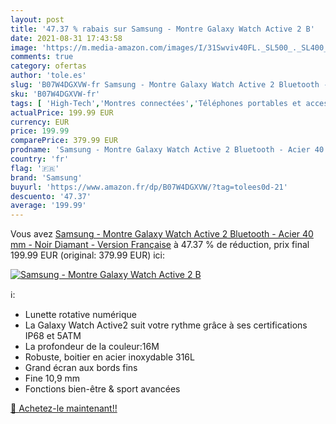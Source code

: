 ```yaml
---
layout: post
title: '47.37 % rabais sur Samsung - Montre Galaxy Watch Active 2 B'
date: 2021-08-31 17:43:58
image: 'https://m.media-amazon.com/images/I/31Swviv40FL._SL500_._SL400_.jpg'
comments: true
category: ofertas
author: 'tole.es'
slug: 'B07W4DGXVW-fr Samsung - Montre Galaxy Watch Active 2 Bluetooth - Acier...'
sku: 'B07W4DGXVW-fr'
tags: [ 'High-Tech','Montres connectées','Téléphones portables et accessoires','samsung', ]
actualPrice: 199.99 EUR
currency: EUR
price: 199.99
comparePrice: 379.99 EUR
prodname: 'Samsung - Montre Galaxy Watch Active 2 Bluetooth - Acier 40 mm - Noir Diamant - Version Française'
country: 'fr'
flag: '🇫🇷'
brand: 'Samsung'
buyurl: 'https://www.amazon.fr/dp/B07W4DGXVW/?tag=tolees0d-21'
descuento: '47.37'
average: '199.99'
---
```


Vous avez [Samsung - Montre Galaxy Watch Active 2 Bluetooth - Acier 40 mm - Noir Diamant - Version Française](https://www.amazon.fr/dp/B07W4DGXVW/?tag=tolees0d-21)  à  47.37 % de réduction, prix final  199.99 EUR (original: 379.99 EUR) ici:

[![Samsung - Montre Galaxy Watch Active 2 B](https://m.media-amazon.com/images/I/31Swviv40FL._SL500_._SL400_.jpg)](https://www.amazon.fr/dp/B07W4DGXVW/?tag=tolees0d-21)

ℹ️:

- Lunette rotative numérique
- La Galaxy Watch Active2 suit votre rythme grâce à ses certifications IP68 et 5ATM
- La profondeur de la couleur:16M
- Robuste, boitier en acier inoxydable 316L
- Grand écran aux bords fins
- Fine 10,9 mm
- Fonctions bien-être & sport avancées

[🛒 Achetez-le maintenant!!](https://www.amazon.fr/dp/B07W4DGXVW/?tag=tolees0d-21)
